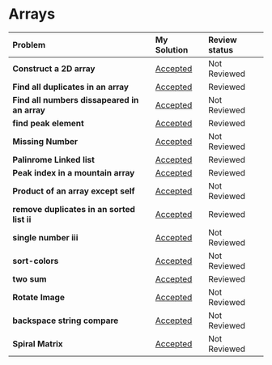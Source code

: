 # Arrays
| Problem | My Solution | Review status |
| :-- | :-- | :-- |
| **Construct a 2D array** | [Accepted](solutions/202.%20Happy%20Number.md) | Not Reviewed |
| **Find all duplicates in an array** | [Accepted](solutions/202.%20Happy%20Number.md) | Reviewed |
| **Find all numbers dissapeared in an array** | [Accepted](solutions/202.%20Happy%20Number.md) | Not Reviewed |
| **find peak element** | [Accepted](solutions/202.%20Happy%20Number.md) | Reviewed |
| **Missing Number** | [Accepted](solutions/202.%20Happy%20Number.md) | Not Reviewed |
| **Palinrome Linked list** | [Accepted](solutions/202.%20Happy%20Number.md) | Reviewed |
| **Peak index in a mountain array** | [Accepted](solutions/202.%20Happy%20Number.md) | Reviewed |
| **Product of an array except self** | [Accepted](solutions/202.%20Happy%20Number.md) | Not Reviewed |
| **remove duplicates in an sorted list ii** | [Accepted](solutions/202.%20Happy%20Number.md) | Reviewed |
| **single number iii** | [Accepted](solutions/202.%20Happy%20Number.md) | Not Reviewed |
| **sort-colors** | [Accepted](solutions/202.%20Happy%20Number.md) | Not Reviewed |
| **two sum** | [Accepted](solutions/202.%20Happy%20Number.md) | Reviewed |
| **Rotate Image** | [Accepted](solutions/202.%20Happy%20Number.md) | Not Reviewed |
| **backspace string compare** | [Accepted](solutions/202.%20Happy%20Number.md) | Not Reviewed |
| **Spiral Matrix** | [Accepted](solutions/202.%20Happy%20Number.md) | Not Reviewed |



